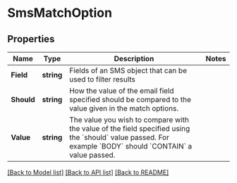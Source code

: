 # SmsMatchOption

## Properties

Name | Type | Description | Notes
------------ | ------------- | ------------- | -------------
**Field** | **string** | Fields of an SMS object that can be used to filter results | 
**Should** | **string** | How the value of the email field specified should be compared to the value given in the match options. | 
**Value** | **string** | The value you wish to compare with the value of the field specified using the &#x60;should&#x60; value passed. For example &#x60;BODY&#x60; should &#x60;CONTAIN&#x60; a value passed. | 

[[Back to Model list]](../README#documentation-for-models) [[Back to API list]](../README#documentation-for-api-endpoints) [[Back to README]](../README)


